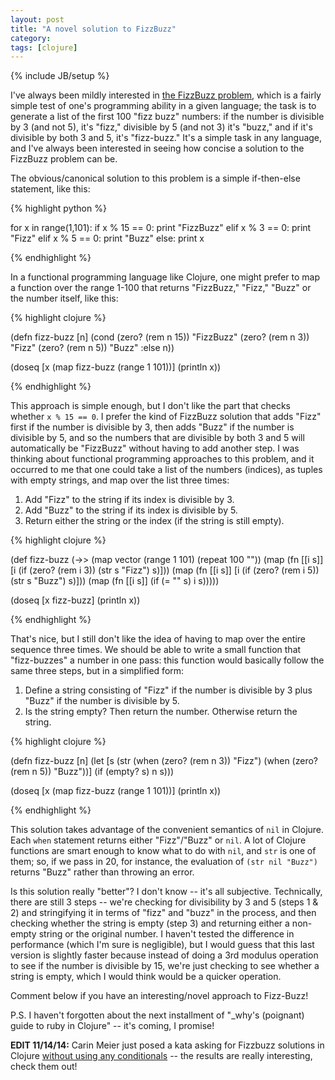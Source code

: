```yaml
---
layout: post
title: "A novel solution to FizzBuzz"
category:
tags: [clojure]
---
```

{% include JB/setup %}

I've always been mildly interested in [the FizzBuzz problem][wikipedia], which is a fairly simple test of one's programming ability in a given language; the task is to generate a list of the first 100 "fizz buzz" numbers: if the number is divisible by 3 (and not 5), it's "fizz," divisible by 5 (and not 3) it's "buzz," and if it's divisible by both 3 and 5, it's "fizz-buzz." It's a simple task in any language, and I've always been interested in seeing how concise a solution to the FizzBuzz problem can be.

[wikipedia]: http://en.wikipedia.org/wiki/Fizz_buzz#Other_uses

The obvious/canonical solution to this problem is a simple if-then-else statement, like this:

{% highlight python %}

for x in range(1,101):
    if x % 15 == 0:
        print "FizzBuzz"
    elif x % 3 == 0:
        print "Fizz"
    elif x % 5 == 0:
        print "Buzz"
    else:
        print x

{% endhighlight %}

In a functional programming language like Clojure, one might prefer to map a function over the range 1-100 that returns "FizzBuzz," "Fizz," "Buzz" or the number itself, like this:

{% highlight clojure %}

(defn fizz-buzz [n]
  (cond
    (zero? (rem n 15)) "FizzBuzz"
    (zero? (rem n 3))  "Fizz"
    (zero? (rem n 5))  "Buzz"
    :else               n))
 
(doseq [x (map fizz-buzz (range 1 101))]
  (println x))

{% endhighlight %}

This approach is simple enough, but I don't like the part that checks whether `x % 15 == 0`. I prefer the kind of FizzBuzz solution that adds "Fizz" first if the number is divisible by 3, then adds "Buzz" if the number is divisible by 5, and so the numbers that are divisible by both 3 and 5 will automatically be "FizzBuzz" without having to add another step. I was thinking about functional programming approaches to this problem, and it occurred to me that one could take a list of the numbers (indices), as tuples with empty strings, and map over the list three times:

1. Add "Fizz" to the string if its index is divisible by 3.
2. Add "Buzz" to the string if its index is divisible by 5.
3. Return either the string or the index (if the string is still empty).

{% highlight clojure %}

(def fizz-buzz
  (->> (map vector (range 1 101) (repeat 100 ""))
        (map (fn [[i s]] [i (if (zero? (rem i 3)) (str s "Fizz") s)]))
        (map (fn [[i s]] [i (if (zero? (rem i 5)) (str s "Buzz") s)]))
        (map (fn [[i s]] (if (= "" s) i s)))))
 
(doseq [x fizz-buzz] (println x))

{% endhighlight %}

That's nice, but I still don't like the idea of having to map over the entire sequence three times. We should be able to write a small function that "fizz-buzzes" a number in one pass: this function would basically follow the same three steps, but in a simplified form:

1. Define a string consisting of "Fizz" if the number is divisible by 3 plus "Buzz" if the number is divisible by 5.
2. Is the string empty? Then return the number. Otherwise return the string.

{% highlight clojure %}

(defn fizz-buzz [n]
  (let [s (str (when (zero? (rem n 3)) "Fizz")
               (when (zero? (rem n 5)) "Buzz"))]
    (if (empty? s) n s)))
 
(doseq [x (map fizz-buzz (range 1 101))]
  (println x))

{% endhighlight %}

This solution takes advantage of the convenient semantics of `nil` in Clojure. Each `when` statement returns either "Fizz"/"Buzz" or `nil`. A lot of Clojure functions are smart enough to know what to do with `nil`, and `str` is one of them; so, if we pass in 20, for instance, the evaluation of `(str nil "Buzz")` returns "Buzz" rather than throwing an error.

Is this solution really "better"? I don't know -- it's all subjective. Technically, there are still 3 steps -- we're checking for divisibility by 3 and 5 (steps 1 & 2) and stringifying it in terms of "fizz" and "buzz" in the process, and then checking whether the string is empty (step 3) and returning either a non-empty string or the original number. I haven't tested the difference in performance (which I'm sure is negligible), but I would guess that this last version is slightly faster because instead of doing a 3rd modulus operation to see if the number is divisible by 15, we're just checking to see whether a string is empty, which I would think would be a quicker operation.

Comment below if you have an interesting/novel approach to Fizz-Buzz!

P.S. I haven't forgotten about the next installment of "\_why's (poignant) guide to ruby in Clojure" -- it's coming, I promise!

**EDIT 11/14/14:** Carin Meier just posed a kata asking for Fizzbuzz solutions in Clojure [without using any conditionals][gigasquid] -- the results are really interesting, check them out! 

[gigasquid]: http://gigasquidsoftware.com/blog/2014/11/13/clojure-fizzbuzz-without-conditionals/
